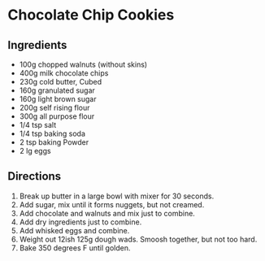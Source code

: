 # Chocolate Chip Cookies

## Ingredients

- 100g chopped walnuts (without skins)
- 400g milk chocolate chips
- 230g cold butter, Cubed
- 160g granulated sugar
- 160g light brown sugar
- 200g self rising flour
- 300g all purpose flour
- 1/4 tsp salt
- 1/4 tsp baking soda
- 2 tsp baking Powder
- 2 lg eggs

## Directions

1. Break up butter in a large bowl with mixer for 30 seconds.
2. Add sugar, mix until it forms nuggets, but not creamed.
3. Add chocolate and walnuts and mix just to combine.
4. Add dry ingredients just to combine.
5. Add whisked eggs and combine.
6. Weight out 12ish 125g dough wads. Smoosh together, but not too hard.
7. Bake 350 degrees F until golden.
